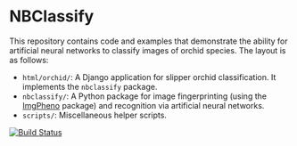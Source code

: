 # NBClassify

This repository contains code and examples that demonstrate the ability for
artificial neural networks to classify images of orchid species. The layout
is as follows:

* `html/orchid/`: A Django application for slipper orchid classification. It
  implements the `nbclassify` package.
* `nbclassify/`: A Python package for image fingerprinting (using the
  [ImgPheno][1] package) and recognition via artificial neural networks.
* `scripts/`: Miscellaneous helper scripts.

[![Build Status](https://travis-ci.org/naturalis/nbclassify.svg?branch=master)](https://travis-ci.org/naturalis/nbclassify)

[1]: https://github.com/naturalis/imgpheno
